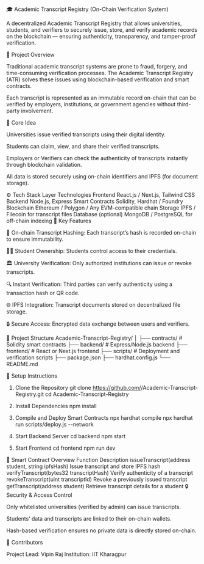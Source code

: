🎓 Academic Transcript Registry (On-Chain Verification System)

A decentralized Academic Transcript Registry that allows universities, students, and verifiers to securely issue, store, and verify academic records on the blockchain — ensuring authenticity, transparency, and tamper-proof verification.

🚀 Project Overview

Traditional academic transcript systems are prone to fraud, forgery, and time-consuming verification processes.
The Academic Transcript Registry (ATR) solves these issues using blockchain-based verification and smart contracts.

Each transcript is represented as an immutable record on-chain that can be verified by employers, institutions, or government agencies without third-party involvement.

🧠 Core Idea

Universities issue verified transcripts using their digital identity.

Students can claim, view, and share their verified transcripts.

Employers or Verifiers can check the authenticity of transcripts instantly through blockchain validation.

All data is stored securely using on-chain identifiers and IPFS (for document storage).

⚙️ Tech Stack
Layer	Technologies
Frontend	React.js / Next.js, Tailwind CSS
Backend	Node.js, Express
Smart Contracts	Solidity, Hardhat / Foundry
Blockchain	Ethereum / Polygon / Any EVM-compatible chain
Storage	IPFS / Filecoin for transcript files
Database (optional)	MongoDB / PostgreSQL for off-chain indexing
🧩 Key Features

🧾 On-chain Transcript Hashing: Each transcript’s hash is recorded on-chain to ensure immutability.

👩‍🎓 Student Ownership: Students control access to their credentials.

🏛️ University Verification: Only authorized institutions can issue or revoke transcripts.

🔍 Instant Verification: Third parties can verify authenticity using a transaction hash or QR code.

🌐 IPFS Integration: Transcript documents stored on decentralized file storage.

🔒 Secure Access: Encrypted data exchange between users and verifiers.

📁 Project Structure
Academic-Transcript-Registry/
│
├── contracts/           # Solidity smart contracts
├── backend/             # Express/Node.js backend
├── frontend/            # React or Next.js frontend
├── scripts/             # Deployment and verification scripts
├── package.json
├── hardhat.config.js
└── README.md

🧰 Setup Instructions
1. Clone the Repository
git clone https://github.com/<your-username>/Academic-Transcript-Registry.git
cd Academic-Transcript-Registry

2. Install Dependencies
npm install

3. Compile and Deploy Smart Contracts
npx hardhat compile
npx hardhat run scripts/deploy.js --network <network-name>

4. Start Backend Server
cd backend
npm start

5. Start Frontend
cd frontend
npm run dev

🧾 Smart Contract Overview
Function	Description
issueTranscript(address student, string ipfsHash)	Issue transcript and store IPFS hash
verifyTranscript(bytes32 transcriptHash)	Verify authenticity of a transcript
revokeTranscript(uint transcriptId)	Revoke a previously issued transcript
getTranscript(address student)	Retrieve transcript details for a student
🔒 Security & Access Control

Only whitelisted universities (verified by admin) can issue transcripts.

Students’ data and transcripts are linked to their on-chain wallets.

Hash-based verification ensures no private data is directly stored on-chain.



👥 Contributors

Project Lead: Vipin Raj
Institution: IIT Kharagpur
